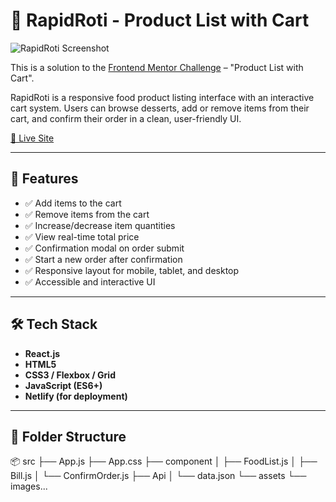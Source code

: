 # 🍰 RapidRoti - Product List with Cart

![RapidRoti Screenshot](./preview.jpg) <!-- Add screenshot path or use Netlify live screenshot -->

This is a solution to the [Frontend Mentor Challenge](https://www.frontendmentor.io) – "Product List with Cart".

RapidRoti is a responsive food product listing interface with an interactive cart system. Users can browse desserts, add or remove items from their cart, and confirm their order in a clean, user-friendly UI.

[🔗 Live Site](https://rapidroti.netlify.app)

---

## 🚀 Features

- ✅ Add items to the cart
- ✅ Remove items from the cart
- ✅ Increase/decrease item quantities
- ✅ View real-time total price
- ✅ Confirmation modal on order submit
- ✅ Start a new order after confirmation
- ✅ Responsive layout for mobile, tablet, and desktop
- ✅ Accessible and interactive UI

---

## 🛠 Tech Stack

- **React.js**
- **HTML5**
- **CSS3 / Flexbox / Grid**
- **JavaScript (ES6+)**
- **Netlify (for deployment)**

---

## 📁 Folder Structure

📦 src
├── App.js
├── App.css
├── component
│ ├── FoodList.js
│ ├── Bill.js
│ └── ConfirmOrder.js
├── Api
│ └── data.json
└── assets
└── images...
